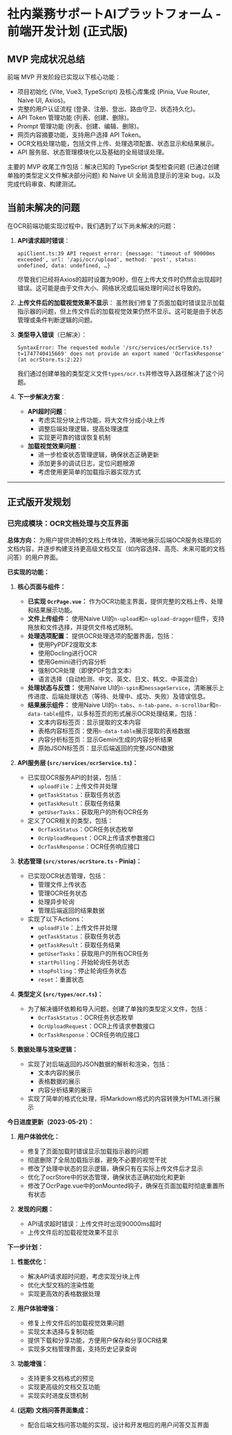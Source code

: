 # 社内業務サポートAIプラットフォーム - 前端开发计划 (正式版)

## MVP 完成状况总结

前端 MVP 开发阶段已实现以下核心功能：
- 项目初始化 (Vite, Vue3, TypeScript) 及核心库集成 (Pinia, Vue Router, Naive UI, Axios)。
- 完整的用户认证流程 (登录、注册、登出、路由守卫、状态持久化)。
- API Token 管理功能 (列表、创建、删除)。
- Prompt 管理功能 (列表、创建、编辑、删除)。
- 网页内容摘要功能，支持用户选择 API Token。
- OCR文档处理功能，包括文件上传、处理选项配置、状态显示和结果展示。
- API 服务层、状态管理模块化以及基础的全局错误处理。

主要的 MVP 收尾工作包括：解决已知的 TypeScript 类型检查问题 (已通过创建单独的类型定义文件解决部分问题) 和 Naive UI 全局消息提示的渲染 bug，以及完成代码审查、构建测试。

## 当前未解决的问题

在OCR前端功能实现过程中，我们遇到了以下尚未解决的问题：

1. **API请求超时错误**：
   ```
   apiClient.ts:39 API request error: {message: 'timeout of 90000ms exceeded', url: '/api/ocr/upload', method: 'post', status: undefined, data: undefined, …}
   ```

   尽管我们已经将Axios的超时设置为90秒，但在上传大文件时仍然会出现超时错误。这可能是由于文件大小、网络状况或后端处理时间过长导致的。

2. **上传文件后的加载视觉效果不显示**：
   虽然我们修复了页面加载时错误显示加载指示器的问题，但上传文件后的加载视觉效果仍然不显示。这可能是由于状态管理或条件判断逻辑的问题。

3. **类型导入错误**（已解决）：
   ```
   SyntaxError: The requested module '/src/services/ocrService.ts?t=1747740415669' does not provide an export named 'OcrTaskResponse' (at ocrStore.ts:2:22)
   ```

   我们通过创建单独的类型定义文件`types/ocr.ts`并修改导入路径解决了这个问题。

4. **下一步解决方案**：
   - **API超时问题**：
     - 考虑实现分块上传功能，将大文件分成小块上传
     - 调整后端处理逻辑，提高处理速度
     - 实现更可靠的错误恢复机制
   - **加载视觉效果问题**：
     - 进一步检查状态管理逻辑，确保状态正确更新
     - 添加更多的调试日志，定位问题根源
     - 考虑使用更简单的加载指示器实现方式

---

## 正式版开发规划

### 已完成模块：OCR文档处理与交互界面

**总体方向：**
为用户提供流畅的文档上传体验，清晰地展示后端OCR服务处理后的文档内容，并逐步构建支持更高级文档交互（如内容选择、高亮、未来可能的文档问答）的用户界面。

**已实现的功能：**

1.  **核心页面与组件：**
    *   **已实现 `OcrPage.vue`：** 作为OCR功能主界面，提供完整的文档上传、处理和结果展示功能。
    *   **文件上传组件：** 使用Naive UI的`n-upload`和`n-upload-dragger`组件，支持拖放和文件选择，并提供文件格式限制。
    *   **处理选项配置：** 提供OCR处理选项的配置界面，包括：
        *   使用PyPDF2提取文本
        *   使用Docling进行OCR
        *   使用Gemini进行内容分析
        *   强制OCR处理（即使PDF包含文本）
        *   语言选择（自动检测、中文、英文、日文、韩文、中英混合）
    *   **处理状态与反馈：** 使用Naive UI的`n-spin`和`messageService`，清晰展示上传进度、后端处理状态（等待、处理中、成功、失败）及错误信息。
    *   **结果展示组件：** 使用Naive UI的`n-tabs`、`n-tab-pane`、`n-scrollbar`和`n-data-table`组件，以多标签页的形式展示OCR处理结果，包括：
        *   文本内容标签页：显示提取的文本内容
        *   表格内容标签页：使用`n-data-table`展示提取的表格数据
        *   内容分析标签页：显示Gemini生成的内容分析结果
        *   原始JSON标签页：显示后端返回的完整JSON数据

2.  **API服务层 (`src/services/ocrService.ts`)：**
    *   已实现OCR服务API的封装，包括：
        *   `uploadFile`：上传文件并处理
        *   `getTaskStatus`：获取任务状态
        *   `getTaskResult`：获取任务结果
        *   `getUserTasks`：获取用户的所有OCR任务
    *   定义了OCR相关的类型，包括：
        *   `OcrTaskStatus`：OCR任务状态枚举
        *   `OcrUploadRequest`：OCR上传请求参数接口
        *   `OcrTaskResponse`：OCR任务响应接口

3.  **状态管理 (`src/stores/ocrStore.ts` - Pinia)：**
    *   已实现OCR状态管理，包括：
        *   管理文件上传状态
        *   管理OCR任务状态
        *   处理异步轮询
        *   管理后端返回的结果数据
    *   实现了以下Actions：
        *   `uploadFile`：上传文件并处理
        *   `getTaskStatus`：获取任务状态
        *   `getTaskResult`：获取任务结果
        *   `getUserTasks`：获取用户的所有OCR任务
        *   `startPolling`：开始轮询任务状态
        *   `stopPolling`：停止轮询任务状态
        *   `reset`：重置状态

4.  **类型定义 (`src/types/ocr.ts`)：**
    *   为了解决循环依赖和导入问题，创建了单独的类型定义文件，包括：
        *   `OcrTaskStatus`：OCR任务状态枚举
        *   `OcrUploadRequest`：OCR上传请求参数接口
        *   `OcrTaskResponse`：OCR任务响应接口

5.  **数据处理与渲染逻辑：**
    *   实现了对后端返回的JSON数据的解析和渲染，包括：
        *   文本内容的展示
        *   表格数据的展示
        *   内容分析结果的展示
    *   实现了简单的格式化处理，将Markdown格式的内容转换为HTML进行展示

**今日进度更新（2023-05-21）：**

1. **用户体验优化：**
   * 修复了页面加载时错误显示加载指示器的问题
   * 彻底删除了全局加载指示器，避免不必要的视觉干扰
   * 修改了处理中状态的显示逻辑，确保只有在实际上传文件后才显示
   * 优化了ocrStore中的状态管理，确保状态正确初始化和更新
   * 修改了OcrPage.vue中的onMounted钩子，确保在页面加载时彻底重置所有状态

2. **发现的问题：**
   * API请求超时错误：上传文件时出现90000ms超时
   * 上传文件后的加载视觉效果不显示

**下一步计划：**

1.  **性能优化：**
    *   解决API请求超时问题，考虑实现分块上传
    *   优化大型文档的渲染性能
    *   实现更高效的表格数据处理

2.  **用户体验增强：**
    *   修复上传文件后的加载视觉效果问题
    *   实现文本选择与复制功能
    *   提供下载和分享功能，方便用户保存和分享OCR结果
    *   实现多文档管理界面，支持历史记录查询

3.  **功能增强：**
    *   支持更多文档格式的预览
    *   实现更高级的文档交互功能
    *   实现实时进度反馈机制

4.  **(远期) 文档问答界面集成：**
    *   配合后端文档问答功能的实现，设计和开发相应的用户问答交互界面